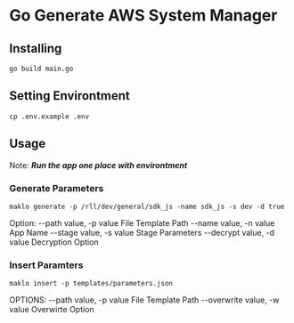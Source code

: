 # Go Generate AWS System Manager


## Installing
```
go build main.go
```

## Setting Environtment
```
cp .env.example .env
```

## Usage
Note: ***Run the app one place with environtment***
### Generate Parameters
```
maklo generate -p /rll/dev/general/sdk_js -name sdk_js -s dev -d true
```
Option:
--path value, -p value       File Template Path
--name value, -n value       App Name
--stage value, -s value      Stage Parameters
--decrypt value, -d value    Decryption Option

### Insert Paramters
```
maklo insert -p templates/parameters.json
```
OPTIONS:
--path value, -p value       File Template Path
--overwrite value, -w value  Overwirte Option